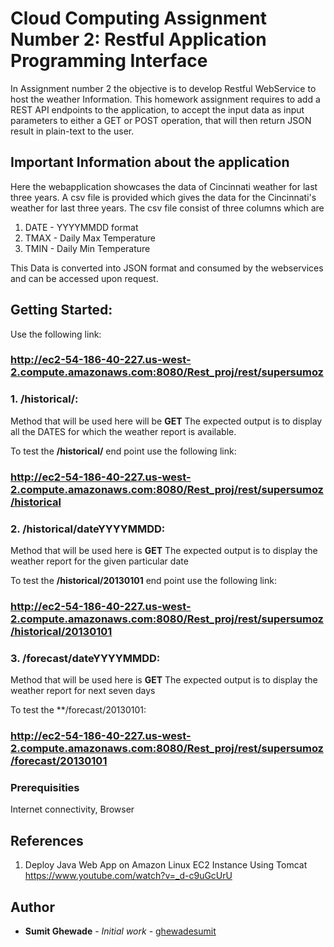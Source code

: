 # Cloud Computing Assignment Number 2: Restful Application Programming Interface
In Assignment number 2 the objective is to develop Restful WebService to host the weather Information.
This homework assignment requires to add a REST API endpoints to the application, to accept the input
data as input parameters to either a GET or POST operation, that will then return JSON result in plain-text to the user.


## Important Information about the application
Here the webapplication showcases the data of Cincinnati weather for last three years. 
A csv file is provided which gives the data for the Cincinnati's weather for last three years.
The csv file consist of three columns which are 
1) DATE - YYYYMMDD format
2) TMAX - Daily Max Temperature 
3) TMIN -  Daily Min Temperature

This Data is converted into JSON format and consumed by the webservices and can be accessed upon request.

## Getting Started:
Use the following link:
### http://ec2-54-186-40-227.us-west-2.compute.amazonaws.com:8080/Rest_proj/rest/supersumoz

### 1. /historical/:
Method that will be used here will be **GET** 
The expected output is to display all the DATES for which the weather report is available.

To test the **/historical/** end point use the following link:
### http://ec2-54-186-40-227.us-west-2.compute.amazonaws.com:8080/Rest_proj/rest/supersumoz/historical

### 2. /historical/dateYYYYMMDD:
Method that will be used here is **GET**
The expected output is to display the weather report for the given particular date

To test the **/historical/20130101** end point use the following link:
### http://ec2-54-186-40-227.us-west-2.compute.amazonaws.com:8080/Rest_proj/rest/supersumoz/historical/20130101

### 3. /forecast/dateYYYYMMDD:

Method that will be used here is **GET**
The expected output is to display the weather report for next seven days

To test the **/forecast/20130101:

### http://ec2-54-186-40-227.us-west-2.compute.amazonaws.com:8080/Rest_proj/rest/supersumoz/forecast/20130101

### Prerequisities

Internet connectivity, 
Browser

## References

1. Deploy Java Web App on Amazon Linux EC2 Instance Using Tomcat 
https://www.youtube.com/watch?v=_d-c9uGcUrU


## Author

* **Sumit Ghewade** - *Initial work* - [ghewadesumit](https://github.com/ghewadesumit)





